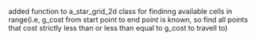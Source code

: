 added function to a_star_grid_2d class for findinng available cells in range(i.e, g_cost from start point to end point is known, so find all points that cost strictly less than or less than equal to g_cost to travell to) 